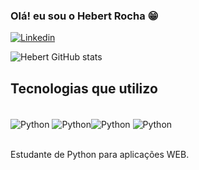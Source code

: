 ### Olá! eu sou o Hebert Rocha 😁

[![Linkedin](https://img.shields.io/badge/LinkedIn-0077B5?style=for-the-badge&logo=linkedin&logoColor=white)](https://www.linkedin.com/in/hebert-rocha-16b90a249/)

![Hebert GitHub stats](https://github-readme-stats.vercel.app/api?username=euuhebert&show_icons=true&theme=tokyonight)

## Tecnologias que utilizo

<div style="display: inline_block"><br/>
    <img align ="center" alt="Python" src="https://img.shields.io/badge/Python-14354C?style=for-the-badge&logo=python&logoColor=white"/> <img align ="center" alt="Python" src="https://img.shields.io/badge/HTML5-E34F26?style=for-the-badge&logo=html5&logoColor=white"/><img align ="center" alt="Python" src="https://img.shields.io/badge/CSS3-1572B6?style=for-the-badge&logo=css3&logoColor=white"/> <img align ="center" alt="Python" src="https://img.shields.io/badge/GIT-E44C30?style=for-the-badge&logo=git&logoColor=white"/><br/><br>

Estudante de Python para aplicações WEB.
